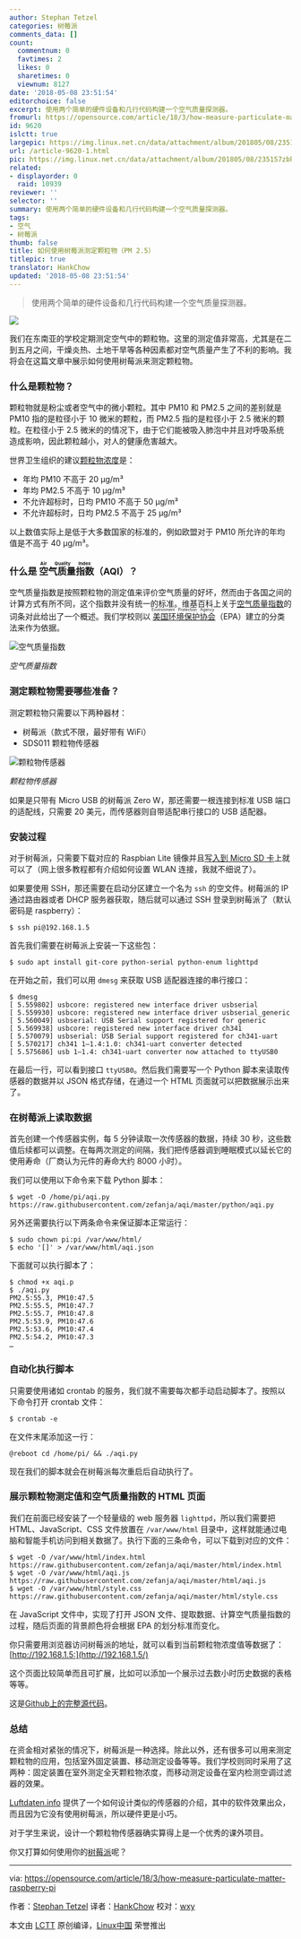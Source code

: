 ```yaml
---
author: Stephan Tetzel
categories: 树莓派
comments_data: []
count:
  commentnum: 0
  favtimes: 2
  likes: 0
  sharetimes: 0
  viewnum: 8127
date: '2018-05-08 23:51:54'
editorchoice: false
excerpt: 使用两个简单的硬件设备和几行代码构建一个空气质量探测器。
fromurl: https://opensource.com/article/18/3/how-measure-particulate-matter-raspberry-pi
id: 9620
islctt: true
largepic: https://img.linux.net.cn/data/attachment/album/201805/08/235157zbhruvv0zms8kmor.png
url: /article-9620-1.html
pic: https://img.linux.net.cn/data/attachment/album/201805/08/235157zbhruvv0zms8kmor.png.thumb.jpg
related:
- displayorder: 0
  raid: 10939
reviewer: ''
selector: ''
summary: 使用两个简单的硬件设备和几行代码构建一个空气质量探测器。
tags:
- 空气
- 树莓派
thumb: false
title: 如何使用树莓派测定颗粒物（PM 2.5）
titlepic: true
translator: HankChow
updated: '2018-05-08 23:51:54'
---
```



> 
> 使用两个简单的硬件设备和几行代码构建一个空气质量探测器。
> 
> 
> 


![](/data/attachment/album/201805/08/235157zbhruvv0zms8kmor.png)


我们在东南亚的学校定期测定空气中的颗粒物。这里的测定值非常高，尤其是在二到五月之间，干燥炎热、土地干旱等各种因素都对空气质量产生了不利的影响。我将会在这篇文章中展示如何使用树莓派来测定颗粒物。


### 什么是颗粒物？


颗粒物就是粉尘或者空气中的微小颗粒。其中 PM10 和 PM2.5 之间的差别就是 PM10 指的是粒径小于 10 微米的颗粒，而 PM2.5 指的是粒径小于 2.5 微米的颗粒。在粒径小于 2.5 微米的的情况下，由于它们能被吸入肺泡中并且对呼吸系统造成影响，因此颗粒越小，对人的健康危害越大。


世界卫生组织的建议[颗粒物浓度](https://en.wikipedia.org/wiki/Particulates)是：


* 年均 PM10 不高于 20 µg/m³
* 年均 PM2.5 不高于 10 µg/m³
* 不允许超标时，日均 PM10 不高于 50 µg/m³
* 不允许超标时，日均 PM2.5 不高于 25 µg/m³


以上数值实际上是低于大多数国家的标准的，例如欧盟对于 PM10 所允许的年均值是不高于 40 µg/m³。


### 什么是<ruby> 空气质量指数 <rt>  Air Quality Index </rt></ruby>（AQI）？


空气质量指数是按照颗粒物的测定值来评价空气质量的好坏，然而由于各国之间的计算方式有所不同，这个指数并没有统一的标准。维基百科上关于[空气质量指数](https://en.wikipedia.org/wiki/Air_quality_index)的词条对此给出了一个概述。我们学校则以<ruby> <a href="https://en.wikipedia.org/wiki/United_States_Environmental_Protection_Agency">  美国环境保护协会 </a> <rt>  Environment Protection Agency </rt></ruby>（EPA）建立的分类法来作为依据。


![空气质量指数](/data/attachment/album/201805/08/235157sb3bhid8vti9wbmv.png "Air quality index")


*空气质量指数*


### 测定颗粒物需要哪些准备？


测定颗粒物只需要以下两种器材：


* 树莓派（款式不限，最好带有 WiFi）
* SDS011 颗粒物传感器


![颗粒物传感器](/data/attachment/album/201805/08/235158jqg9lzx8zhksq30b.jpg "Particulate sensor")


*颗粒物传感器*


如果是只带有 Micro USB 的树莓派 Zero W，那还需要一根连接到标准 USB 端口的适配线，只需要 20 美元，而传感器则自带适配串行接口的 USB 适配器。


### 安装过程


对于树莓派，只需要下载对应的 Raspbian Lite 镜像并且[写入到 Micro SD 卡](https://www.raspberrypi.org/documentation/installation/installing-images/README.md)上就可以了（网上很多教程都有介绍如何设置 WLAN 连接，我就不细说了）。


如果要使用 SSH，那还需要在启动分区建立一个名为 `ssh` 的空文件。树莓派的 IP 通过路由器或者 DHCP 服务器获取，随后就可以通过 SSH 登录到树莓派了（默认密码是 raspberry）：



```
$ ssh pi@192.168.1.5

```

首先我们需要在树莓派上安装一下这些包：



```
$ sudo apt install git-core python-serial python-enum lighttpd

```

在开始之前，我们可以用 `dmesg` 来获取 USB 适配器连接的串行接口：



```
$ dmesg
[ 5.559802] usbcore: registered new interface driver usbserial
[ 5.559930] usbcore: registered new interface driver usbserial_generic
[ 5.560049] usbserial: USB Serial support registered for generic
[ 5.569938] usbcore: registered new interface driver ch341
[ 5.570079] usbserial: USB Serial support registered for ch341-uart
[ 5.570217] ch341 1–1.4:1.0: ch341-uart converter detected
[ 5.575686] usb 1–1.4: ch341-uart converter now attached to ttyUSB0

```

在最后一行，可以看到接口 `ttyUSB0`。然后我们需要写一个 Python 脚本来读取传感器的数据并以 JSON 格式存储，在通过一个 HTML 页面就可以把数据展示出来了。


### 在树莓派上读取数据


首先创建一个传感器实例，每 5 分钟读取一次传感器的数据，持续 30 秒，这些数值后续都可以调整。在每两次测定的间隔，我们把传感器调到睡眠模式以延长它的使用寿命（厂商认为元件的寿命大约 8000 小时）。


我们可以使用以下命令来下载 Python 脚本：



```
$ wget -O /home/pi/aqi.py https://raw.githubusercontent.com/zefanja/aqi/master/python/aqi.py

```

另外还需要执行以下两条命令来保证脚本正常运行：



```
$ sudo chown pi:pi /var/www/html/
$ echo '[]' > /var/www/html/aqi.json

```

下面就可以执行脚本了：



```
$ chmod +x aqi.p
$ ./aqi.py
PM2.5:55.3, PM10:47.5
PM2.5:55.5, PM10:47.7
PM2.5:55.7, PM10:47.8
PM2.5:53.9, PM10:47.6
PM2.5:53.6, PM10:47.4
PM2.5:54.2, PM10:47.3
…

```

### 自动化执行脚本


只需要使用诸如 crontab 的服务，我们就不需要每次都手动启动脚本了。按照以下命令打开 crontab 文件：



```
$ crontab -e

```

在文件末尾添加这一行：



```
@reboot cd /home/pi/ && ./aqi.py

```

现在我们的脚本就会在树莓派每次重启后自动执行了。


### 展示颗粒物测定值和空气质量指数的 HTML 页面


我们在前面已经安装了一个轻量级的 web 服务器 `lighttpd`，所以我们需要把 HTML、JavaScript、CSS 文件放置在 `/var/www/html` 目录中，这样就能通过电脑和智能手机访问到相关数据了。执行下面的三条命令，可以下载到对应的文件：



```
$ wget -O /var/www/html/index.html https://raw.githubusercontent.com/zefanja/aqi/master/html/index.html
$ wget -O /var/www/html/aqi.js https://raw.githubusercontent.com/zefanja/aqi/master/html/aqi.js
$ wget -O /var/www/html/style.css https://raw.githubusercontent.com/zefanja/aqi/master/html/style.css

```

在 JavaScript 文件中，实现了打开 JSON 文件、提取数据、计算空气质量指数的过程，随后页面的背景颜色将会根据 EPA 的划分标准而变化。


你只需要用浏览器访问树莓派的地址，就可以看到当前颗粒物浓度值等数据了： [http://192.168.1.5:](http://192.168.1.5/)


这个页面比较简单而且可扩展，比如可以添加一个展示过去数小时历史数据的表格等等。


这是[Github上的完整源代码](https://github.com/zefanja/aqi)。


### 总结


在资金相对紧张的情况下，树莓派是一种选择。除此以外，还有很多可以用来测定颗粒物的应用，包括室外固定装置、移动测定设备等等。我们学校则同时采用了这两种：固定装置在室外测定全天颗粒物浓度，而移动测定设备在室内检测空调过滤器的效果。


[Luftdaten.info](http://luftdaten.info/) 提供了一个如何设计类似的传感器的介绍，其中的软件效果出众，而且因为它没有使用树莓派，所以硬件更是小巧。


对于学生来说，设计一个颗粒物传感器确实算得上是一个优秀的课外项目。


你又打算如何使用你的[树莓派](https://openschoolsolutions.org/shutdown-servers-case-power-failure%e2%80%8a-%e2%80%8aups-nut-co/)呢？




---


via: <https://opensource.com/article/18/3/how-measure-particulate-matter-raspberry-pi>


作者：[Stephan Tetzel](https://opensource.com/users/stephan) 译者：[HankChow](https://github.com/HankChow) 校对：[wxy](https://github.com/wxy)


本文由 [LCTT](https://github.com/LCTT/TranslateProject) 原创编译，[Linux中国](https://linux.cn/) 荣誉推出